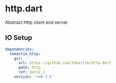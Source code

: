 # http.dart

Abstract Http client and server

## IO Setup

```yaml
dependencies:
  tekartik_http:
    git:
      url: https://github.com/tekartik/http.dart
      path: http
      ref: dart2_3
    version: '>=0.7.5'
```